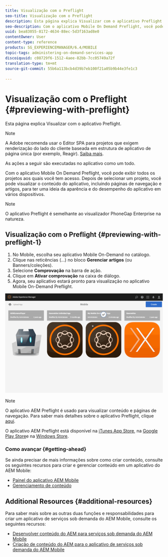 ```yaml
---
title: Visualização com o Preflight
seo-title: Visualização com o Preflight
description: Esta página explica Visualizar com o aplicativo Preflight.
seo-description: Com o aplicativo Mobile On Demand Preflight, você pode exibir todos os projetos aos quais você tem acesso. Siga esta página para saber mais sobre isso.
uuid: bea83055-8172-4634-88ec-5d3f163ad8e0
contentOwner: User
content-type: reference
products: SG_EXPERIENCEMANAGER/6.4/MOBILE
topic-tags: administering-on-demand-services-app
discoiquuid: c08729f6-1512-4aee-82bb-7cc05749a72f
translation-type: tm+mt
source-git-commit: 55b6a113bcb4d39b7eb100f21a05b9b44e3fe1c3

---
```



# Visualização com o Preflight {#previewing-with-preflight}

Esta página explica Visualizar com o aplicativo Preflight.

>[!NOTE]
>
>A Adobe recomenda usar o Editor SPA para projetos que exigem renderização do lado do cliente baseada em estrutura de aplicativo de página única (por exemplo, Reagir). [Saiba mais](/help/sites-developing/spa-overview.md).

As ações a seguir são executadas no aplicativo como um todo.

Com o aplicativo Mobile On Demand Preflight, você pode exibir todos os projetos aos quais você tem acesso. Depois de selecionar um projeto, você pode visualizar o conteúdo do aplicativo, incluindo páginas de navegação e artigos, para ter uma ideia da aparência e do desempenho do aplicativo em vários dispositivos.

>[!NOTE]
>
>O aplicativo Preflight é semelhante ao visualizador PhoneGap Enterprise na natureza.

## Visualização com o Preflight {#previewing-with-preflight-1}

1. No Mobile, escolha seu aplicativo Mobile On-Demand no catálogo.
1. Clique nas reticências (...) no bloco **Gerenciar artigos** (ou Banners/coleções).
1. Selecione **Comprovação** na barra de ação.
1. Clique em **Ativar comprovação** na caixa de diálogo.
1. Agora, seu aplicativo estará pronto para visualização no aplicativo Mobile On-Demand Preflight.

![chlimage_1-8](assets/chlimage_1-8.gif)

>[!NOTE]
>
>O aplicativo AEM Preflight é usado para visualizar conteúdo e páginas de navegação. Para saber mais detalhes sobre o aplicativo Preflight, clique [aqui](https://helpx.adobe.com/digital-publishing-solution/help/preflight-app.html).
>
>O aplicativo AEM Preflight está disponível na [iTunes App Store](https://itunes.apple.com/us/app/adobe-experience-manager-mobile/id1042687518?mt=8), na [Google Play Store](https://play.google.com/store/apps/details?id=com.adobe.dps.preflight&hl=en)e na [Windows Store](https://www.microsoft.com/en-us/store/p/adobe-experience-manager-mobile-preflight/9nblggh5wmxq).

### Como avançar {#getting-ahead}

Se ainda precisar de mais informações sobre como criar conteúdo, consulte os seguintes recursos para criar e gerenciar conteúdo em um aplicativo do AEM Mobile:

* [Painel do aplicativo AEM Mobile](/help/mobile/mobile-apps-ondemand-application-dashboard.md)
* [Gerenciamento de conteúdo](/help/mobile/mobile-apps-ondemand-manage-content-ondemand.md)

## Additional Resources {#additional-resources}

Para saber mais sobre as outras duas funções e responsabilidades para criar um aplicativo de serviços sob demanda do AEM Mobile, consulte os seguintes recursos:

* [Desenvolver conteúdo do AEM para serviços sob demanda do AEM Mobile](/help/mobile/aem-mobile-on-demand.md)
* [Criação de conteúdo do AEM para o aplicativo de serviços sob demanda do AEM Mobile](/help/mobile/mobile-apps-ondemand.md)
